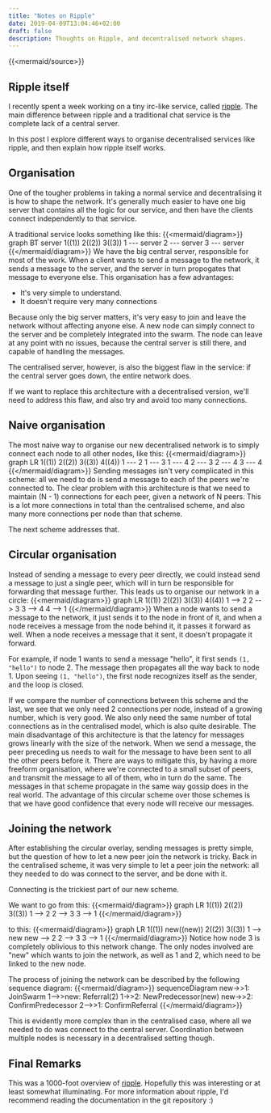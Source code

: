 ```yaml
---
title: "Notes on Ripple"
date: 2019-04-09T13:04:46+02:00
draft: false
description: Thoughts on Ripple, and decentralised network shapes.
---
```

{{<mermaid/source>}}


## Ripple itself
I recently spent a week working on a tiny irc-like service,
called [ripple](https://github.com/cronokirby/ripple).
The main difference between ripple and a traditional chat
service is the complete lack of a central server.

In this post I explore different ways to organise decentralised services
like ripple, and then explain how ripple itself works.

## Organisation
One of the tougher problems in taking a normal service
and decentralising it is how to shape the network. It's generally
much easier to have one big server that contains all the logic
for our service, and then have the clients connect
independently to that service.

A traditional service looks something like this:
{{<mermaid/diagram>}}
graph BT
    server
    1((1))
    2((2))
    3((3))
    1 --- server
    2 --- server
    3 --- server
{{</mermaid/diagram>}}
We have the big central server, responsible for most of the work.
When a client wants to send a message to the network, it sends
a message to the server, and the server in turn propogates that message
to everyone else. This organisation has a few advantages:

- It's very simple to understand.
- It doesn't require very many connections

Because only the big server matters, it's very easy
to join and leave the network without affecting anyone else.
A new node can simply connect to the server and be completely
integrated into the swarm. The node can leave at any point with
no issues, because the central server is still there, and capable
of handling the messages.

The centralised server, however, is also the biggest flaw in the service:
if the central server goes down, the entire network does.

If we want to replace this architecture with a decentralised version,
we'll need to address this flaw, and also try and avoid too many connections.

## Naive organisation
The most naive way to organise our new decentralised network is to simply
connect each node to all other nodes, like this:
{{<mermaid/diagram>}}
graph LR
    1((1))
    2((2))
    3((3))
    4((4))
    1 --- 2
    1 --- 3
    1 --- 4
    2 --- 3
    2 --- 4
    3 --- 4
{{</mermaid/diagram>}}
Sending messages isn't very complicated in this scheme: all
we need to do is send a message to each of the peers we're connected to.
The clear problem with this architecture is that we need to maintain (N - 1)
connections for each peer, given a network of N peers. This is a lot more
connections in total than the centralised scheme, and also many more connections
per node than that scheme.

The next scheme addresses that.

## Circular organisation
Instead of sending a message to every peer directly, we could instead send
a message to just a single peer, which will in turn be responsible for forwarding
that message further. This leads us to organise our network in a circle:
{{<mermaid/diagram>}}
graph LR
    1((1))
    2((2))
    3((3))
    4((4))
    1 --> 2
    2 --> 3
    3 --> 4
    4 --> 1
{{</mermaid/diagram>}}
When a node wants to send a message to the network, it just sends
it to the node in front of it, and when a node receives a message
from the node behind it, it passes it forward as well.
When a node receives a message that it sent, it doesn't
propagate it forward.

For example, if node 1 wants to send a message "hello",
it first sends `(1, "hello")` to node 2. The message then
propagates all the way back to node 1. Upon seeing `(1, "hello")`,
the first node recognizes itself as the sender, and the loop is closed.

If we compare the number of connections between this scheme and the last,
we see that we only need 2 connections per node, instead of a growing number,
which is very good. We also only need the same number of total connections
as in the centralised model, which is also quite desirable. The main disadvantage
of this architecture is that the latency for messages grows linearly with the size of
the network. When we send a message, the peer preceding us needs to wait for the message to have been
sent to all the other peers before it. There are ways to mitigate this, by having a more freeform
organisation, where we're connected to a small subset of peers, and
transmit the message to all of them, who in turn do the same. The messages in that scheme
propagate in the same way gossip does in the real world. The advantage of this
circular scheme over those schemes is that we have good confidence that every node will receive our
messages.

## Joining the network
After establishing the circular overlay, sending messages is pretty simple,
but the question of how to let a new peer join the network is tricky.
Back in the centralised scheme, it was very simple to let a peer join the network:
all they needed to do was connect to the server, and be done with it.

Connecting is the trickiest part of our new scheme.

We want to go from this:
{{<mermaid/diagram>}}
graph LR
    1((1))
    2((2))
    3((3))
    1 --> 2
    2 --> 3
    3 --> 1
{{</mermaid/diagram>}}

to this:
{{<mermaid/diagram>}}
graph LR
    1((1))
    new((new))
    2((2))
    3((3))
    1 --> new
    new --> 2
    2 --> 3
    3 --> 1
{{</mermaid/diagram>}}
Notice how node 3 is completely oblivious to this network change.
The only nodes involved are "new" which wants to join the network,
as well as 1 and 2, which need to be linked to the new node.

The process of joining the network can be described by the following sequence diagram:
{{<mermaid/diagram>}}
sequenceDiagram
    new->>1: JoinSwarm
    1-->>new: Referral(2)
    1->>2: NewPredecessor(new)
    new->>2: ConfirmPredecessor
    2-->>1: ConfirmReferral
{{</mermaid/diagram>}}

This is evidently more complex than in the centralised case, where
all we needed to do was connect to the central server. Coordination
between multiple nodes is necessary in a decentralised setting though.

## Final Remarks

This was a 1000-foot overview of [ripple](https://github.com/cronokirby/ripple).
Hopefully this was interesting or at least somewhat illuminating. For more information
about ripple, I'd recommend reading the documentation in the git repository :)
